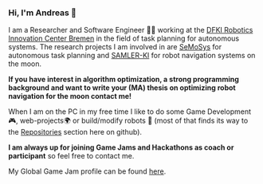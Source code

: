 ### Hi, I'm Andreas 👋

I am a Researcher and Software Engineer 👨‍💻 working at the [DFKI Robotics Innovation Center Bremen](https://robotik.dfki-bremen.de/en/) in the field of task planning for autonomous systems. The research projects I am involved in are [SeMoSys](https://robotik.dfki-bremen.de/en/research/projects/semosys/) for autonomous task planning and [SAMLER-KI](https://robotik.dfki-bremen.de/en/research/projects/samler-ki/) for robot navigation systems on the moon.

**If you have interest in algorithm optimization, a strong programming background and want to write your (MA) thesis on optimizing robot navigation for the moon contact me!**

When I am on the PC in my free time I like to do some Game Development🎮, web-projects🌍 or build/modify robots 🤖 (most of that finds its way to the [Repositories](https://github.com/brean?tab=repositories) section here on github).

**I am always up for joining Game Jams and Hackathons as coach or participant** so feel free to contact me.

My Global Game Jam profile can be found [here](https://globalgamejam.org/users/brean).

<!--
**brean/brean** is a ✨ _special_ ✨ repository because its `README.md` (this file) appears on your GitHub profile.

Here are some ideas to get you started:

- 🔭 I’m currently working on ...
- 🌱 I’m currently learning ...
- 👯 I’m looking to collaborate on ...
- 🤔 I’m looking for help with ...
- 💬 Ask me about ...
- 📫 How to reach me: ...
- 😄 Pronouns: ...
- ⚡ Fun fact: ...
-->
